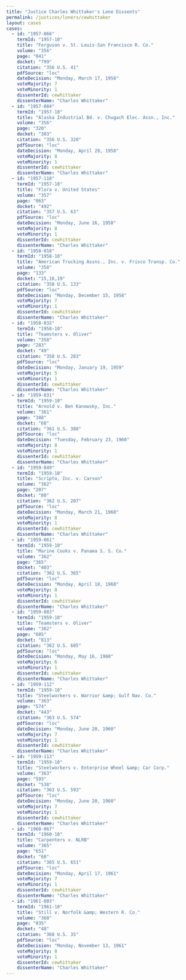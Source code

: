 ```yaml
---
title: "Justice Charles Whittaker's Lone Dissents"
permalink: /justices/loners/cewhittaker
layout: cases
cases:
  - id: "1957-066"
    termId: "1957-10"
    title: "Ferguson v. St. Louis-San Francisco R. Co."
    volume: "356"
    page: "041"
    docket: "799"
    citation: "356 U.S. 41"
    pdfSource: "loc"
    dateDecision: "Monday, March 17, 1958"
    voteMajority: 7
    voteMinority: 1
    dissenterId: cewhittaker
    dissenterName: "Charles Whittaker"
  - id: "1957-084"
    termId: "1957-10"
    title: "Alaska Industrial Bd. v. Chugach Elec. Assn., Inc."
    volume: "356"
    page: "320"
    docket: "303"
    citation: "356 U.S. 320"
    pdfSource: "loc"
    dateDecision: "Monday, April 28, 1958"
    voteMajority: 8
    voteMinority: 1
    dissenterId: cewhittaker
    dissenterName: "Charles Whittaker"
  - id: "1957-118"
    termId: "1957-10"
    title: "Flora v. United States"
    volume: "357"
    page: "063"
    docket: "492"
    citation: "357 U.S. 63"
    pdfSource: "loc"
    dateDecision: "Monday, June 16, 1958"
    voteMajority: 8
    voteMinority: 1
    dissenterId: cewhittaker
    dissenterName: "Charles Whittaker"
  - id: "1958-018"
    termId: "1958-10"
    title: "American Trucking Assns., Inc. v. Frisco Transp. Co."
    volume: "358"
    page: "133"
    docket: "15,16,19"
    citation: "358 U.S. 133"
    pdfSource: "loc"
    dateDecision: "Monday, December 15, 1958"
    voteMajority: 7
    voteMinority: 1
    dissenterId: cewhittaker
    dissenterName: "Charles Whittaker"
  - id: "1958-032"
    termId: "1958-10"
    title: "Teamsters v. Oliver"
    volume: "358"
    page: "283"
    docket: "49"
    citation: "358 U.S. 283"
    pdfSource: "loc"
    dateDecision: "Monday, January 19, 1959"
    voteMajority: 5
    voteMinority: 1
    dissenterId: cewhittaker
    dissenterName: "Charles Whittaker"
  - id: "1959-031"
    termId: "1959-10"
    title: "Arnold v. Ben Kanowsky, Inc."
    volume: "361"
    page: "388"
    docket: "60"
    citation: "361 U.S. 388"
    pdfSource: "loc"
    dateDecision: "Tuesday, February 23, 1960"
    voteMajority: 8
    voteMinority: 1
    dissenterId: cewhittaker
    dissenterName: "Charles Whittaker"
  - id: "1959-049"
    termId: "1959-10"
    title: "Scripto, Inc. v. Carson"
    volume: "362"
    page: "207"
    docket: "80"
    citation: "362 U.S. 207"
    pdfSource: "loc"
    dateDecision: "Monday, March 21, 1960"
    voteMajority: 8
    voteMinority: 1
    dissenterId: cewhittaker
    dissenterName: "Charles Whittaker"
  - id: "1959-061"
    termId: "1959-10"
    title: "Marine Cooks v. Panama S. S. Co."
    volume: "362"
    page: "365"
    docket: "403"
    citation: "362 U.S. 365"
    pdfSource: "loc"
    dateDecision: "Monday, April 18, 1960"
    voteMajority: 8
    voteMinority: 1
    dissenterId: cewhittaker
    dissenterName: "Charles Whittaker"
  - id: "1959-083"
    termId: "1959-10"
    title: "Teamsters v. Oliver"
    volume: "362"
    page: "605"
    docket: "813"
    citation: "362 U.S. 605"
    pdfSource: "loc"
    dateDecision: "Monday, May 16, 1960"
    voteMajority: 6
    voteMinority: 1
    dissenterId: cewhittaker
    dissenterName: "Charles Whittaker"
  - id: "1959-112"
    termId: "1959-10"
    title: "Steelworkers v. Warrior &amp; Gulf Nav. Co."
    volume: "363"
    page: "574"
    docket: "443"
    citation: "363 U.S. 574"
    pdfSource: "loc"
    dateDecision: "Monday, June 20, 1960"
    voteMajority: 7
    voteMinority: 1
    dissenterId: cewhittaker
    dissenterName: "Charles Whittaker"
  - id: "1959-113"
    termId: "1959-10"
    title: "Steelworkers v. Enterprise Wheel &amp; Car Corp."
    volume: "363"
    page: "593"
    docket: "538"
    citation: "363 U.S. 593"
    pdfSource: "loc"
    dateDecision: "Monday, June 20, 1960"
    voteMajority: 7
    voteMinority: 1
    dissenterId: cewhittaker
    dissenterName: "Charles Whittaker"
  - id: "1960-067"
    termId: "1960-10"
    title: "Carpenters v. NLRB"
    volume: "365"
    page: "651"
    docket: "68"
    citation: "365 U.S. 651"
    pdfSource: "loc"
    dateDecision: "Monday, April 17, 1961"
    voteMajority: 7
    voteMinority: 1
    dissenterId: cewhittaker
    dissenterName: "Charles Whittaker"
  - id: "1961-003"
    termId: "1961-10"
    title: "Still v. Norfolk &amp; Western R. Co."
    volume: "368"
    page: "035"
    docket: "48"
    citation: "368 U.S. 35"
    pdfSource: "loc"
    dateDecision: "Monday, November 13, 1961"
    voteMajority: 8
    voteMinority: 1
    dissenterId: cewhittaker
    dissenterName: "Charles Whittaker"
---
```

